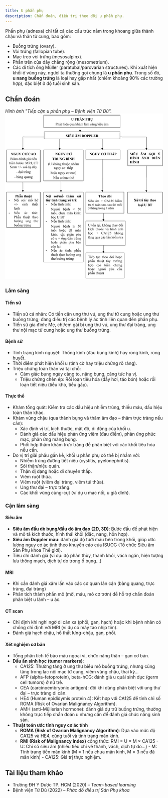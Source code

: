 ```yaml
---
title: U phần phụ
description: Chẩn đoán, điều trị theo dõi u phần phụ.
---
```


Phần phụ (adnexa) chỉ tất cả các cấu trúc nằm trong khoang giữa thành chậu và thân tử cung, bao gồm:

- Buồng trứng (ovary).
- Vòi trứng (fallopian tube).
- Mạc treo vòi trứng (mesosalpinx).
- Phần trên của dây chằng rộng (mesometrium).
- Các di tích ống Müller (paratubal/parovarian structures).
  Khi xuất hiện khối ở vùng này, người ta thường gọi chung là **u phần phụ**. Trong số đó, **u nang buồng trứng** là loại hay gặp nhất (chiếm khoảng 90% các trường hợp), đặc biệt ở độ tuổi sinh sản.

## Chẩn đoán

_Hình ảnh "Tiếp cận u phần phụ – Bệnh viện Từ Dũ"._
![Tiếp cận u phần phụ – Bệnh viện Từ Dũ](./_images/u-phan-phu/tiep-can-u-phan-phu.jpeg)

### Lâm sàng

#### Tiền sử

- Tiền sử cá nhân: Có tiền căn ung thư vú, ung thư tử cung hoặc ung thư buồng trứng; đang điều trị các bệnh lý ác tính liên quan đến phần phụ.
- Tiền sử gia đình: Mẹ, chị/em gái bị ung thư vú, ung thư đại tràng, ung thư nội mạc tử cung hoặc ung thư buồng trứng.

#### Bệnh sử

- Tình trạng kinh nguyệt: Thống kinh (đau bụng kinh) hay rong kinh, rong huyết.
- Thời điểm phát hiện khối u (tình cờ hay triệu chứng rõ ràng).
- Triệu chứng toàn thân và tại chỗ:
  - Cảm giác bụng ngày càng to, nặng bụng, căng tức hạ vị.
  - Triệu chứng chèn ép: Rối loạn tiêu hóa (đầy hơi, táo bón) hoặc rối loạn tiết niệu (tiểu khó, tiểu gấp).

#### Thực thể

- Khám tổng quát: Kiểm tra các dấu hiệu nhiễm trùng, thiếu máu, dấu hiệu toàn thân khác.
- Khám vùng chậu (qua thành bụng và thăm âm đạo – thăm trực tràng nếu cần):
  - Xác định vị trí, kích thước, mật độ, di động của khối u.
  - Đánh giá các dấu hiệu phản ứng viêm (đau điểm), phản ứng phúc mạc, phản ứng màng bụng.
  - Phối hợp thăm khám trực tràng để phân biệt với các khối tiêu hóa nếu cần.
- Do vị trí giải phẫu gần kề, khối u phần phụ có thể bị nhầm với:
  - Nhiễm trùng đường tiết niệu (cystitis, pyelonephritis).
  - Sỏi thận/niệu quản.
  - Thận dị dạng hoặc di chuyển thấp.
  - Viêm ruột thừa.
  - Viêm ruột (viêm đại tràng, viêm túi thừa).
  - Ung thư đại – trực tràng.
  - Các khối vùng cùng-cụt (ví dụ u mạc nối, u giả dính).

### Cận lâm sàng

#### Siêu âm

- **Siêu âm đầu dò bụng/đầu dò âm đạo (2D, 3D)**: Bước đầu để phát hiện và mô tả kích thước, hình thái khối (đặc, nang, hỗn hợp).
- **Siêu âm Doppler màu**: đánh giá độ tưới máu bên trong khối, giúp ước lượng nguy cơ ác tính theo khuyến cáo của ISUOG (Tổ chức Siêu âm Sản Phụ khoa Thế giới).
- Tiêu chí đánh giá (ví dụ: độ phân thùy, thành khối, vách ngăn, hiện tượng lưu thông mạch, dịch tự do trong ổ bụng...)

#### MRI

- Khi cần đánh giá xâm lấn vào các cơ quan lân cận (bàng quang, trực tràng, đại tràng)
- Phân tích thành phần mô (mỡ, máu, mô cơ trơn) để hỗ trợ chẩn đoán phân biệt u lành – u ác.

#### CT scan

- Chỉ định khi nghi ngờ di căn xa (phổi, gan, hạch) hoặc khi bệnh nhân có chống chỉ định với MRI (ví dụ có máy tạo nhịp tim).
- Đánh giá hạch chậu, hố thắt lưng-chậu, gan, phổi.

#### Xét nghiệm cơ bản

- Tổng phân tích tế bào máu ngoại vi, chức năng thận – gan cơ bản.
- **Dấu ấn sinh học (tumor markers)**:
  - CA125: Thường tăng ở ung thư biểu mô buồng trứng, nhưng cũng tăng trong lạc nội mạc tử cung, viêm vùng chậu, thai kỳ...
  - AFP (alpha-fetoprotein), beta-hCG: đánh giá u quái sinh dục (germ cell tumors) ở nữ trẻ.
  - CEA (carcinoembryonic antigen): đôi khi dùng phân biệt với ung thư đại – trực tràng di căn.
  - HE4 (Human epididymis protein 4): Kết hợp với CA125 để tính chỉ số ROMA (Risk of Ovarian Malignancy Algorithm).
  - AMH (anti-Müllerian hormone): đánh giá dự trữ buồng trứng, thường không trực tiếp chẩn đoán u nhưng cần để đánh giá chức năng sinh sản.
- **Thuật toán ước tính nguy cơ ác tính**
  - **ROMA (Risk of Ovarian Malignancy Algorithm)**: Dựa vào mức độ CA125 và HE4, cùng tuổi và tình trạng mãn kinh.
  - **RMI (Risk of Malignancy Index)** công thức: RMI = U × M × CA125 - U: Chỉ số siêu âm (nhiều tiêu chí về thành, vách, dịch tự do...) - M: Tình trạng tiền mãn kinh (M = 1 nếu chưa mãn kinh, M = 3 nếu đã mãn kinh) - CA125: Giá trị thực nghiệm.

## Tài liệu tham khảo

- Trường ĐH Y Dược TP. HCM (2020) – _Team-based learning_
- Bệnh viện Từ Dũ (2022) – _Phác đồ điều trị Sản Phụ khoa_
